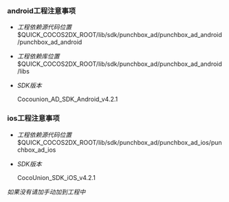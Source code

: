 
### android工程注意事项 ###

* *工程依赖源代码位置*
$QUICK_COCOS2DX_ROOT/lib/sdk/punchbox_ad/punchbox_ad_android/punchbox_ad_android

* *工程依赖库位置*
$QUICK_COCOS2DX_ROOT/lib/sdk/punchbox_ad/punchbox_ad_android/libs

* *SDK版本*

	Cocounion_AD_SDK_Android_v4.2.1


### ios工程注意事项 ###

* *工程依赖源代码位置*
$QUICK_COCOS2DX_ROOT/lib/sdk/punchbox_ad/punchbox_ad_ios/punchbox_ad_ios

* *SDK版本*

	CocoUnion_SDK_iOS_v4.2.1

*如果没有请加手动加到工程中*
